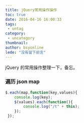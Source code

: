 ```yaml
---
title: jQuery常用操作操作
toc: true
date: 2016-04-16 16:00:33
tags:
 - untag
category: 
 - uncategory
thumbnail: 
author: bsyonline
lede: "没有留下前言"
---
```


jQuery 的常用操作整理一下，备忘。

### 遍历 json map
```js
$.each(map,function(key,values){     
    console.log(key);     
    $(values).each(function(){     
        console.log("/t" + this);     
    });     
 });
```
